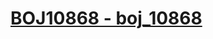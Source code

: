 # [BOJ10868 - boj_10868](https://www.acmicpc.net/problem/10868)
<!--tags: ds, segtree, sparse table-->
